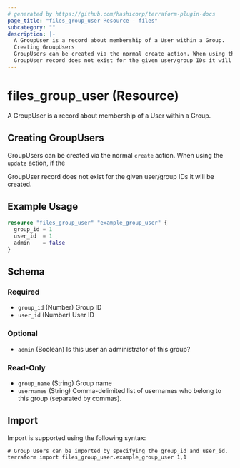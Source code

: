 ```yaml
---
# generated by https://github.com/hashicorp/terraform-plugin-docs
page_title: "files_group_user Resource - files"
subcategory: ""
description: |-
  A GroupUser is a record about membership of a User within a Group.
  Creating GroupUsers
  GroupUsers can be created via the normal create action. When using the update action, if the
  GroupUser record does not exist for the given user/group IDs it will be created.
---
```


# files_group_user (Resource)

A GroupUser is a record about membership of a User within a Group.



## Creating GroupUsers

GroupUsers can be created via the normal `create` action. When using the `update` action, if the

GroupUser record does not exist for the given user/group IDs it will be created.

## Example Usage

```terraform
resource "files_group_user" "example_group_user" {
  group_id = 1
  user_id  = 1
  admin    = false
}
```

<!-- schema generated by tfplugindocs -->
## Schema

### Required

- `group_id` (Number) Group ID
- `user_id` (Number) User ID

### Optional

- `admin` (Boolean) Is this user an administrator of this group?

### Read-Only

- `group_name` (String) Group name
- `usernames` (String) Comma-delimited list of usernames who belong to this group (separated by commas).

## Import

Import is supported using the following syntax:

```shell
# Group Users can be imported by specifying the group_id and user_id.
terraform import files_group_user.example_group_user 1,1
```
